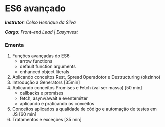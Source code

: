 # ES6 avançado

_**Instrutor**: Celso Henrique da Silva_

_**Cargo**: Front-end Lead | Easynvest_



### Ementa

1. Funções avançadas do ES6
   - arrow functions
   - default function arguments
   - enhanced object literals
2. Aplicando conceitos Rest, Spread Operadotor e Destructuring (okzinho)
3. Introdução a Generators [35min]
4. Aplicando conceitos Promises e Fetch (vai ser massa) [50 min]
   * callbacks e promises
   * fetch, asynv/await e eventemitter
   * aplicando e praticando os conceitos
5. Conceitos aplicados a qualidade de código e automação de testes em JS [60 min]
6. Tratamentos e exceções [35 min]

